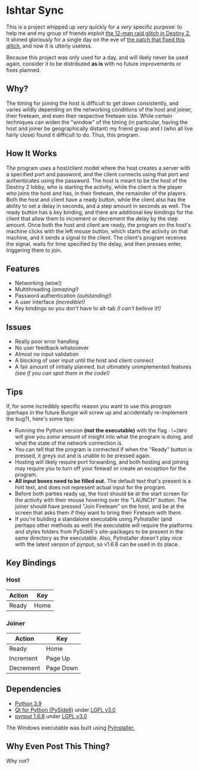 # Ishtar Sync

This is a project whipped up *very* quickly for a *very* specific purpose: to help me and my group of friends exploit [the 12-man raid glitch in Destiny 2.](https://www.polygon.com/2021/3/1/22307682/destiny-2-raid-12-player-glitch-nightfall-dungeon) It shined gloriously for a single day on the eve of [the patch that fixed this glitch,](https://www.bungie.net/en/Explore/Detail/News/50186) and now it is utterly useless.

Because this project was only used for a day, and will likely never be used again, consider it to be distributed **as is** with no future improvements or fixes planned.

## Why?

The timing for joining the host is difficult to get down consistently, and varies wildly depending on the networking conditions of the host and joiner, their fireteam, and even their respective fireteam size. While certain techniques can widen the "window" of the timing (in particular, having the host and joiner be geographically distant) my friend group and I (who all live fairly close) found it difficult to do. Thus, this program.

## How It Works

The program uses a host/client model where the host creates a server with a specified port and password, and the client connects using that port and authenticates using the password. The host is meant to be the host of the Destiny 2 lobby, who is starting the activity, while the client is the player who joins the host and has, in their fireteam, the remainder of the players. Both the host and client have a ready button, while the client also has the ability to set a delay in seconds, and a step amount in seconds as well. The ready button has a key binding, and there are additional key bindings for the client that allow them to increment or decrement the delay by the step amount. Once both the host and client are ready, the program on the host's machine clicks with the left mouse button, which starts the activity on that machine, and it sends a signal to the client. The client's program receives the signal, waits for time specified by the delay, and then presses enter, triggering them to join.

## Features
* Networking *(wow!)*
* Multithreading *(amazing!)*
* Password authentication *(outstanding!)*
* A user interface *(incredible!)*
* Key bindings so you don't have to alt-tab *(I can't believe it!)*

## Issues
* Really poor error handling
* No user feedback whatsoever
* Almost no input validation
* A blocking of user input until the host and client connect
* A fair amount of initially planned, but ultimately unimplemented features *(see if you can spot them in the code!)*

## Tips
If, for some incredibly specific reason you want to use this program (perhaps in the future Bungie will screw up and accidentally re-implement the bug?), here's some tips:
* Running the Python version **(not the executable)** with the flag ```-l=INFO``` will give you *some* amount of insight into what the program is doing, and what the state of the network connection is.
* You can tell that the program is connected if when the "Ready" button is pressed, it greys out and is unable to be pressed again.
* Hosting will likely require port forwarding, and both hosting and joining may require you to turn off your firewall or create an exception for the program.
* **All input boxes need to be filled out.** The default text that's present is a hint text, and does not represent actual input for the program.
* Before both parties ready up, the host should be at the start screen for the activity with their mouse hovering over the "LAUNCH" button. The joiner should have pressed "Join Fireteam" on the host, and be at the screen that asks them if they want to bring their Fireteam with them.
* If you're building a standalone executable using PyInstaller (and perhaps other methods as well) the executable will require the platforms and styles folders from PySide6's site-packages to be present in the same directory as the executable. Also, PyInstaller doesn't play nice with the latest version of pynput, so v1.6.8 can be used in its place.

## Key Bindings

### Host
|Action|Key|
|--|--|
|Ready|Home|

### Joiner
|Action|Key|
|--|--|
|Ready|Home|
|Increment|Page Up|
|Decrement|Page Down|

## Dependencies

* [Python 3.9](https://www.python.org/downloads/release/python-390/)
* [Qt for Python (PySide6)](https://www.qt.io/qt-for-python) under [LGPL v3.0](https://www.gnu.org/licenses/lgpl-3.0.en.html)
* [pynput 1.6.8](https://pynput.readthedocs.io/en/latest/) under [LGPL v3.0](https://www.gnu.org/licenses/lgpl-3.0.en.html)

The Windows executable was built using [PyInstaller.](https://www.pyinstaller.org/)

## Why Even Post This Thing?

Why not?
